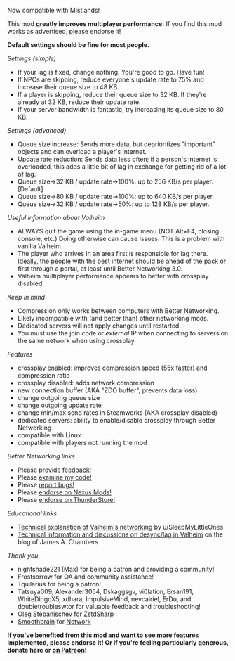 Now compatible with Mistlands!

This mod **greatly improves multiplayer performance.** If you find this mod works as advertised, please endorse it!

**Default settings should be fine for most people.**

_Settings (simple)_

* If your lag is fixed, change nothing. You're good to go. Have fun!
* If NPCs are skipping, reduce everyone's update rate to 75% and increase their queue size to 48 KB.
* If a player is skipping, reduce their queue size to 32 KB. If they're already at 32 KB, reduce their update rate.
* If your server bandwidth is fantastic, try increasing its queue size to 80 KB.

_Settings (advanced)_

* Queue size increase: Sends more data, but deprioritizes "important" objects and can overload a player's internet.
* Update rate reduction: Sends data less often; if a person's internet is overloaded, this adds a little bit of lag in exchange for getting rid of a lot of lag.
* Queue size->32 KB / update rate->100%: up to 256 KB/s per player. [Default]
* Queue size->80 KB / update rate->100%: up to 640 KB/s per player.
* Queue size->32 KB / update rate->50%: up to 128 KB/s per player.

_Useful information about Valheim_

* ALWAYS quit the game using the in-game menu (NOT Alt+F4, closing console, etc.) Doing otherwise can cause issues. This is a problem with vanilla Valheim.
* The player who arrives in an area first is responsible for lag there. Ideally, the people with the best internet should be ahead of the pack or first through a portal, at least until Better Networking 3.0.
* Valheim multiplayer performance appears to better with crossplay disabled.

_Keep in mind_

* Compression only works between computers with Better Networking.
* Likely incompatible with (and better than) other networking mods.
* Dedicated servers will not apply changes until restarted.
* You must use the join code or *external* IP when connecting to servers on the same network when using crossplay.

_Features_

* crossplay enabled: improves compression speed (55x faster) and compression ratio
* crossplay disabled: adds network compression
* new connection buffer (AKA "ZDO buffer", prevents data loss)
* change outgoing queue size
* change outgoing update rate
* change min/max send rates in Steamworks (AKA crossplay disabled)
* dedicated servers: ability to enable/disable crossplay through Better Networking
* compatible with Linux
* compatible with players not running the mod

_Better Networking links_

* Please [provide feedback!](https://www.nexusmods.com/valheim/mods/1570?tab=posts)
* Please [examine my code!](https://github.com/CW-Jesse/valheim-betternetworking)
* Please [report bugs!](https://github.com/CW-Jesse/valheim-betternetworking/issues)
* Please [endorse on Nexus Mods!](https://www.nexusmods.com/valheim/mods/1570)
* Please [endorse on ThunderStore!](https://valheim.thunderstore.io/package/CW_Jesse/BetterNetworking_Valheim/)

_Educational links_

* [Technical explanation of Valheim's networking](https://redd.it/mga1iw) by u/SleepMyLittleOnes
* [Technical information and discussions on desync/lag in Valheim](https://jamesachambers.com/revisiting-fixing-valheim-lag-modifying-send-receive-limits/) on the blog of James A. Chambers

_Thank you_

* nightshade221 (Max) for being a patron and providing a community!
* Frostsorrow for QA and community assistance!
* Tquilarius for being a patron!
* Tatsuya009, Alexander3054, Dskaggsgv, vi0lation, Ersan191, WhiteDingoX5, xdhara, ImpulsiveMind, nevcairiel, ErDu, and doubletroubleswtor for valuable feedback and troubleshooting!
* [Oleg Stepanischev](https://github.com/oleg-st) for [ZstdSharp](https://github.com/oleg-st/ZstdSharp)
* [Smoothbrain](https://valheim.thunderstore.io/package/Smoothbrain/) for [Network](https://valheim.thunderstore.io/package/Smoothbrain/Network/)

**If you've benefited from this mod and want to see more features implemented, please endorse it! Or if you're feeling particularly generous, donate here or [on Patreon](https://www.patreon.com/CW_Jesse)!**